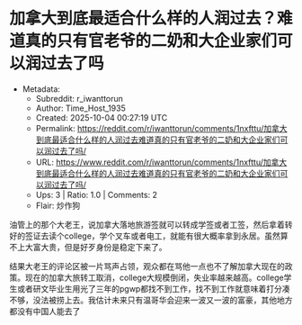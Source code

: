 # 加拿大到底最适合什么样的人润过去？难道真的只有官老爷的二奶和大企业家们可以润过去了吗

- Metadata:
  - Subreddit: r_iwanttorun
  - Author: Time_Host_1935
  - Created: 2025-10-04 00:27:19 UTC
  - Permalink: https://reddit.com/r/iwanttorun/comments/1nxfttu/加拿大到底最适合什么样的人润过去难道真的只有官老爷的二奶和大企业家们可以润过去了吗/
  - URL: https://www.reddit.com/r/iwanttorun/comments/1nxfttu/加拿大到底最适合什么样的人润过去难道真的只有官老爷的二奶和大企业家们可以润过去了吗/
  - Ups: 3 | Ratio: 1.0 | Comments: 2
  - Flair: 炒作狗


油管上的那个大老王，说加拿大落地旅游签就可以转成学签或者工签，然后拿着转好的签证去读个college，学个叉车或者电工，就能有很大概率拿到永居。虽然算不上大富大贵，但是好歹身份是稳定下来了。

结果大老王的评论区被一片骂声占领，观众都在骂他一点也不了解加拿大现在的政策。现在的加拿大旅转工取消，college大规模倒闭，失业率越来越高。college学生或者研文毕业生用光了三年的pgwp都找不到工作，找不到工作就意味着打分凑不够，没法被捞上去。我估计未来只有温哥华会迎来一波又一波的富豪，其他地方都没有中国人能去了

